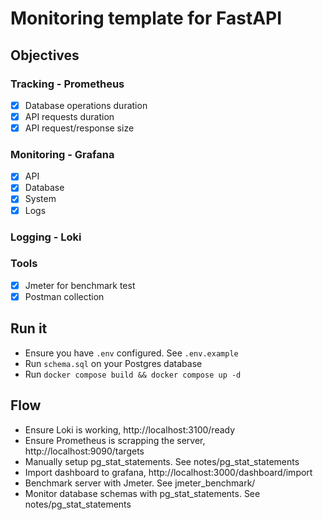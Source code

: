 # Monitoring template for FastAPI
 
## Objectives

### Tracking - Prometheus
- [x] Database operations duration
- [x] API requests duration
- [x] API request/response size

### Monitoring - Grafana
- [x] API
- [x] Database
- [x] System
- [x] Logs

### Logging - Loki

### Tools
- [x] Jmeter for benchmark test
- [x] Postman collection 

## Run it
- Ensure you have `.env` configured. See `.env.example`
- Run `schema.sql` on your Postgres database
- Run `docker compose build && docker compose up -d`

## Flow

- Ensure Loki is working, http://localhost:3100/ready
- Ensure Prometheus is scrapping the server, http://localhost:9090/targets
- Manually setup pg_stat_statements. See notes/pg_stat_statements
- Import dashboard to grafana, http://localhost:3000/dashboard/import
- Benchmark server with Jmeter. See jmeter_benchmark/ 
- Monitor database schemas with pg_stat_statements. See notes/pg_stat_statements